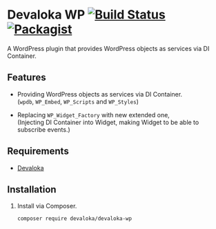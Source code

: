 # Devaloka WP [![Build Status][travis-image]][travis-url] [![Packagist][packagist-image]][packagist-url]

A WordPress plugin that provides WordPress objects as services via DI Container.

## Features

*   Providing WordPress objects as services via DI Container.  
(`wpdb`, `WP_Embed`, `WP_Scripts` and `WP_Styles`)

*   Replacing `WP_Widget_Factory` with new extended one,  
(Injecting DI Container into Widget, making Widget to be able to subscribe
events.)

## Requirements

*   [Devaloka](https://github.com/devaloka/devaloka)

## Installation

1.  Install via Composer.

    ```sh
    composer require devaloka/devaloka-wp
    ```

[travis-image]: https://travis-ci.org/devaloka/devaloka-wp.svg?branch=master
[travis-url]: https://travis-ci.org/devaloka/devaloka-wp

[packagist-image]: https://img.shields.io/packagist/v/devaloka/devaloka-wp.svg
[packagist-url]: https://packagist.org/packages/devaloka/devaloka-wp
